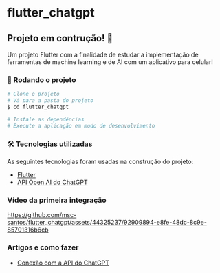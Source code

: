 # flutter_chatgpt

## Projeto em contrução! 🚀
Um projeto Flutter com a finalidade de estudar a implementação de ferramentas de machine learning e de AI com um aplicativo para celular!

### 🎲 Rodando o projeto

```bash
# Clone o projeto 
# Vá para a pasta do projeto
$ cd flutter_chatgpt

# Instale as dependências
# Execute a aplicação em modo de desenvolvimento

```

### 🛠 Tecnologias utilizadas

As seguintes tecnologias foram usadas na construção do projeto:

- [Flutter](https://docs.flutter.dev/)
- [API Open AI do ChatGPT](https://openai.com/product/chatgpt)

### Vídeo da primeira integração 

https://github.com/msc-santos/flutter_chatgpt/assets/44325237/92909894-e8fe-48dc-8c9e-85701316b6cb

### Artigos e como fazer 
- [Conexão com a API do ChatGPT](https://medium.com/@marcossamuel_90321/consumindo-api-do-chatgpt-em-um-aplicativo-flutter-2977ec62cf18)
